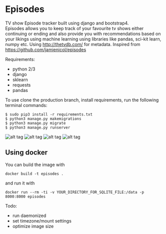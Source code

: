 # Episodes
TV show Episode tracker built using django and bootstrap4.<br/>
Episodes allows you to keep track of your favourite tv shows either continuing or ending and also provide you with recommendations based on your likings using machine learning using libraries like pandas, sci-kit learn, numpy etc.
Using http://thetvdb.com/ for metadata.
Inspired from https://github.com/jamienicol/episodes

Requirements:

 * python 2/3
 * django
 * sklearn
 * requests
 * pandas

To use clone the production branch, install requirements, run the following terminal commands:

    $ sudo pip3 install -r requirements.txt
    $ python3 manage.py makemigrations
    $ python3 manage.py migrate
    $ python3 manage.py runserver
    
![alt tag](https://raw.githubusercontent.com/guptachetan1997/Episodes/master/1.jpeg)
![alt tag](https://raw.githubusercontent.com/guptachetan1997/Episodes/master/2.jpeg)
![alt tag](https://raw.githubusercontent.com/guptachetan1997/Episodes/master/3.jpeg)
![alt tag](https://raw.githubusercontent.com/guptachetan1997/Episodes/master/4.jpeg)

## Using docker
You can build the image with 

```docker build -t episodes .```

and run it with

```docker run --rm -ti -v YOUR_DIRECTORY_FOR_SQLITE_FILE:/data -p 8000:8000 episodes```

Todo:
* run daemonized
* set timezone/mount settings
* optimize image size
